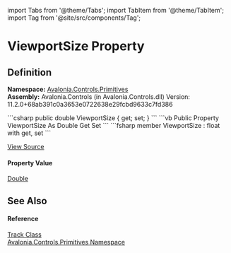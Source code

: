 import Tabs from '@theme/Tabs'; 
import TabItem from '@theme/TabItem'; 
import Tag from '@site/src/components/Tag'; 

# ViewportSize Property




## Definition
**Namespace:** <a href="N_Avalonia_Controls_Primitives">Avalonia.Controls.Primitives</a>  
**Assembly:** Avalonia.Controls (in Avalonia.Controls.dll) Version: 11.2.0+68ab391c0a3653e0722638e29fcbd9633c7fd386

<Tabs groupId="api-code-preview">
<TabItem value="csharp" label="C#">
```csharp
public double ViewportSize { get; set; }
```
</TabItem>
<TabItem value="vb" label="VB">
```vb
Public Property ViewportSize As Double
	Get
	Set
```
</TabItem>
<TabItem value="fsharp" label="F#">
```fsharp
member ViewportSize : float with get, set
```
</TabItem>
</Tabs>



<a href="https://github.com/AvaloniaUI/Avalonia/tree/master/srcAvalonia.Controls/Primitives/Track.cs#L92" title="View the source code">View Source</a>



#### Property Value
<a href="https://learn.microsoft.com/dotnet/api/system.double" target="_blank" rel="noopener noreferrer">Double</a>

## See Also


#### Reference
<a href="T_Avalonia_Controls_Primitives_Track">Track Class</a>  
<a href="N_Avalonia_Controls_Primitives">Avalonia.Controls.Primitives Namespace</a>  
